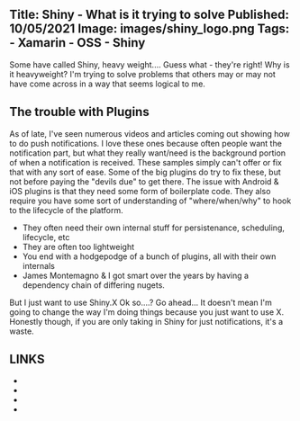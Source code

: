 Title: Shiny - What is it trying to solve
Published: 10/05/2021
Image: images/shiny_logo.png
Tags:
    - Xamarin
    - OSS
    - Shiny
---

Some have called Shiny, heavy weight.... Guess what - they're right!  Why is it heavyweight?  I'm trying to solve
problems that others may or may not have come across in a way that seems logical to me.

## The trouble with Plugins
As of late, I've seen numerous videos and articles coming out showing how to do push notifications.  I love these ones because 
often people want the notification part, but what they really want/need is the background portion of when a notification is received.
These samples simply can't offer or fix that with any sort of ease. Some of the big plugins do try to fix these, but not before paying the "devils due" 
to get there.  The issue with Android & iOS plugins is that they need some form of boilerplate code.  They also require you have some sort of understanding of "where/when/why" to hook
to the lifecycle of the platform.

* They often need their own internal stuff for persistenance, scheduling, lifecycle, etc
* They are often too lightweight
* You end with a hodgepodge of a bunch of plugins, all with their own internals
* James Montemagno & I got smart over the years by having a dependency chain of differing nugets.

But I just want to use Shiny.X
Ok so....?  Go ahead... It doesn't mean I'm going to change the way I'm doing things because you just want to use X.
Honestly though, if you are only taking in Shiny for just notifications, it's a waste.

## LINKS
* <?# ConfiguredLink "Documentation" /?>
* <?# ConfiguredLink "Samples" /?>
* <?# ConfiguredLink "GitHub" /?>
* <?# ConfiguredLink "AllNugets" /?>